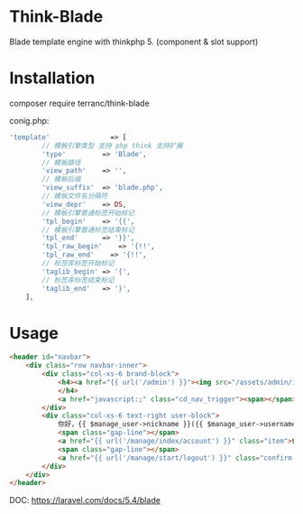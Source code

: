 # Think-Blade
Blade template engine with thinkphp 5. (component & slot support)

# Installation
composer require terranc/think-blade

conig.php:
```php
'template'               => [
        // 模板引擎类型 支持 php think 支持扩展
        'type'         => 'Blade',
        // 模板路径
        'view_path'    => '',
        // 模板后缀
        'view_suffix'  => 'blade.php',
        // 模板文件名分隔符
        'view_depr'    => DS,
        // 模板引擎普通标签开始标记
        'tpl_begin'    => '{{',
        // 模板引擎普通标签结束标记
        'tpl_end'      => '}}',
        'tpl_raw_begin'    => '{!!',
        'tpl_raw_end'    => '{!!',
        // 标签库标签开始标记
        'taglib_begin' => '{',
        // 标签库标签结束标记
        'taglib_end'   => '}',
    ],
```

# Usage
```html
<header id="navbar">
	<div class="row navbar-inner">
		<div class="col-xs-6 brand-block">
			<h4><a href="{{ url('/admin') }}"><img src="/assets/admin/images/logo.png"></a> · 管理后台
			</h4>
			<a href="javascript:;" class="cd_nav_trigger"><span></span></a>
		</div>
		<div class="col-xs-6 text-right user-block">
			你好，{{ $manage_user->nickname }}({{ $manage_user->username }})
			<span class="gap-line"></span>
			<a href="{{ url('/manage/index/account') }}" class="item">修改资料</a>
			<span class="gap-line"></span>
			<a href="{{ url('/manage/start/logout') }}" class="confirm item" title="确认要退出吗？">退出</a>
		</div>
	</div>
</header>
```

DOC: https://laravel.com/docs/5.4/blade

